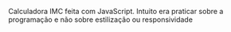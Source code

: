 Calculadora IMC feita com JavaScript. Intuito era praticar sobre a programação e não sobre estilização ou responsividade
